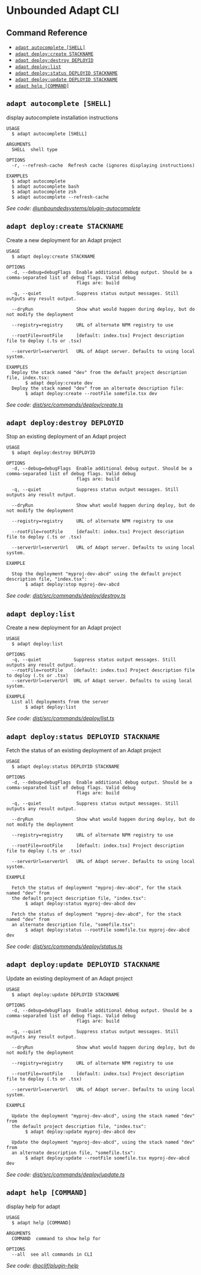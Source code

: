 # Unbounded Adapt CLI

## Command Reference
<!-- commands -->
* [`adapt autocomplete [SHELL]`](#adapt-autocomplete-shell)
* [`adapt deploy:create STACKNAME`](#adapt-deploycreate-stackname)
* [`adapt deploy:destroy DEPLOYID`](#adapt-deploydestroy-deployid)
* [`adapt deploy:list`](#adapt-deploylist)
* [`adapt deploy:status DEPLOYID STACKNAME`](#adapt-deploystatus-deployid-stackname)
* [`adapt deploy:update DEPLOYID STACKNAME`](#adapt-deployupdate-deployid-stackname)
* [`adapt help [COMMAND]`](#adapt-help-command)

## `adapt autocomplete [SHELL]`

display autocomplete installation instructions

```
USAGE
  $ adapt autocomplete [SHELL]

ARGUMENTS
  SHELL  shell type

OPTIONS
  -r, --refresh-cache  Refresh cache (ignores displaying instructions)

EXAMPLES
  $ adapt autocomplete
  $ adapt autocomplete bash
  $ adapt autocomplete zsh
  $ adapt autocomplete --refresh-cache
```

_See code: [@unboundedsystems/plugin-autocomplete](https://github.com/oclif/plugin-autocomplete/blob/v0.1.0-unb2/src/commands/autocomplete/index.ts)_

## `adapt deploy:create STACKNAME`

Create a new deployment for an Adapt project

```
USAGE
  $ adapt deploy:create STACKNAME

OPTIONS
  -d, --debug=debugFlags  Enable additional debug output. Should be a comma-separated list of debug flags. Valid debug
                          flags are: build

  -q, --quiet             Suppress status output messages. Still outputs any result output.

  --dryRun                Show what would happen during deploy, but do not modify the deployment

  --registry=registry     URL of alternate NPM registry to use

  --rootFile=rootFile     [default: index.tsx] Project description file to deploy (.ts or .tsx)

  --serverUrl=serverUrl   URL of Adapt server. Defaults to using local system.

EXAMPLES
  Deploy the stack named "dev" from the default project description file, index.tsx:
       $ adapt deploy:create dev
  Deploy the stack named "dev" from an alternate description file:
       $ adapt deploy:create --rootFile somefile.tsx dev
```

_See code: [dist/src/commands/deploy/create.ts](https://gitlab.com/unboundedsystems/adapt/blob/v0.0.2-next.3/dist/src/commands/deploy/create.ts)_

## `adapt deploy:destroy DEPLOYID`

Stop an existing deployment of an Adapt project

```
USAGE
  $ adapt deploy:destroy DEPLOYID

OPTIONS
  -d, --debug=debugFlags  Enable additional debug output. Should be a comma-separated list of debug flags. Valid debug
                          flags are: build

  -q, --quiet             Suppress status output messages. Still outputs any result output.

  --dryRun                Show what would happen during deploy, but do not modify the deployment

  --registry=registry     URL of alternate NPM registry to use

  --rootFile=rootFile     [default: index.tsx] Project description file to deploy (.ts or .tsx)

  --serverUrl=serverUrl   URL of Adapt server. Defaults to using local system.

EXAMPLE

  Stop the deployment "myproj-dev-abcd" using the default project description file, "index.tsx":
       $ adapt deploy:stop myproj-dev-abcd
```

_See code: [dist/src/commands/deploy/destroy.ts](https://gitlab.com/unboundedsystems/adapt/blob/v0.0.2-next.3/dist/src/commands/deploy/destroy.ts)_

## `adapt deploy:list`

Create a new deployment for an Adapt project

```
USAGE
  $ adapt deploy:list

OPTIONS
  -q, --quiet            Suppress status output messages. Still outputs any result output.
  --rootFile=rootFile    [default: index.tsx] Project description file to deploy (.ts or .tsx)
  --serverUrl=serverUrl  URL of Adapt server. Defaults to using local system.

EXAMPLE
  List all deployments from the server
       $ adapt deploy:list
```

_See code: [dist/src/commands/deploy/list.ts](https://gitlab.com/unboundedsystems/adapt/blob/v0.0.2-next.3/dist/src/commands/deploy/list.ts)_

## `adapt deploy:status DEPLOYID STACKNAME`

Fetch the status of an existing deployment of an Adapt project

```
USAGE
  $ adapt deploy:status DEPLOYID STACKNAME

OPTIONS
  -d, --debug=debugFlags  Enable additional debug output. Should be a comma-separated list of debug flags. Valid debug
                          flags are: build

  -q, --quiet             Suppress status output messages. Still outputs any result output.

  --dryRun                Show what would happen during deploy, but do not modify the deployment

  --registry=registry     URL of alternate NPM registry to use

  --rootFile=rootFile     [default: index.tsx] Project description file to deploy (.ts or .tsx)

  --serverUrl=serverUrl   URL of Adapt server. Defaults to using local system.

EXAMPLE

  Fetch the status of deployment "myproj-dev-abcd", for the stack named "dev" from
  the default project description file, "index.tsx":
       $ adapt deploy:status myproj-dev-abcd dev

  Fetch the status of deployment "myproj-dev-abcd", for the stack named "dev" from
  an alternate description file, "somefile.tsx":
       $ adapt deploy:status --rootFile somefile.tsx myproj-dev-abcd dev
```

_See code: [dist/src/commands/deploy/status.ts](https://gitlab.com/unboundedsystems/adapt/blob/v0.0.2-next.3/dist/src/commands/deploy/status.ts)_

## `adapt deploy:update DEPLOYID STACKNAME`

Update an existing deployment of an Adapt project

```
USAGE
  $ adapt deploy:update DEPLOYID STACKNAME

OPTIONS
  -d, --debug=debugFlags  Enable additional debug output. Should be a comma-separated list of debug flags. Valid debug
                          flags are: build

  -q, --quiet             Suppress status output messages. Still outputs any result output.

  --dryRun                Show what would happen during deploy, but do not modify the deployment

  --registry=registry     URL of alternate NPM registry to use

  --rootFile=rootFile     [default: index.tsx] Project description file to deploy (.ts or .tsx)

  --serverUrl=serverUrl   URL of Adapt server. Defaults to using local system.

EXAMPLE

  Update the deployment "myproj-dev-abcd", using the stack named "dev" from
  the default project description file, "index.tsx":
       $ adapt deploy:update myproj-dev-abcd dev

  Update the deployment "myproj-dev-abcd", using the stack named "dev" from
  an alternate description file, "somefile.tsx":
       $ adapt deploy:update --rootFile somefile.tsx myproj-dev-abcd dev
```

_See code: [dist/src/commands/deploy/update.ts](https://gitlab.com/unboundedsystems/adapt/blob/v0.0.2-next.3/dist/src/commands/deploy/update.ts)_

## `adapt help [COMMAND]`

display help for adapt

```
USAGE
  $ adapt help [COMMAND]

ARGUMENTS
  COMMAND  command to show help for

OPTIONS
  --all  see all commands in CLI
```

_See code: [@oclif/plugin-help](https://github.com/oclif/plugin-help/blob/v2.1.3/src/commands/help.ts)_
<!-- commandsstop -->
